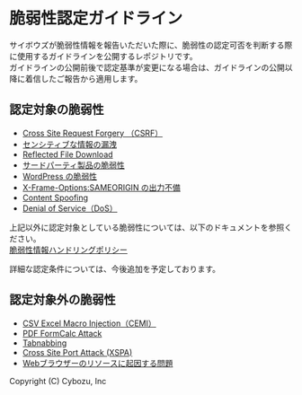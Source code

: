 脆弱性認定ガイドライン
====
サイボウズが脆弱性情報を報告いただいた際に、脆弱性の認定可否を判断する際に使用するガイドラインを公開するレポジトリです。  
ガイドラインの公開前後で認定基準が変更になる場合は、ガイドラインの公開以降に着信したご報告から適用します。

## 認定対象の脆弱性
* [Cross Site Request Forgery （CSRF）](CSRF.md)
* [センシティブな情報の漏洩](SensitiveDataExposure.md)
* [Reflected File Download](ReflectedFileDownload.md)
* [サードパーティ製品の脆弱性](VulnerabilityInThird-partyProducts.md)
* [WordPress の脆弱性](VulnerabilityInWordPress.md)
* [X-Frame-Options:SAMEORIGIN の出力不備](x-frame-options.md)
* [Content Spoofing](ContentSpoofing.md)
* [Denial of Service（DoS）](DoS.md)

上記以外に認定対象としている脆弱性については、以下のドキュメントを参照ください。  
[脆弱性情報ハンドリングポリシー](http://www.slideshare.net/cybozucommunity/ss-30074325/18)  

詳細な認定条件については、今後追加を予定しております。

## 認定対象外の脆弱性
* [CSV Excel Macro Injection（CEMI）](CEMI.md)
* [PDF FormCalc Attack](PDFFormCalcAttack.md)
* [Tabnabbing](Tabnabbing.md)
* [Cross Site Port Attack (XSPA)](XSPA.md)
* [Webブラウザーのリソースに起因する問題](BrowserResources.md)

Copyright (C) Cybozu, Inc
